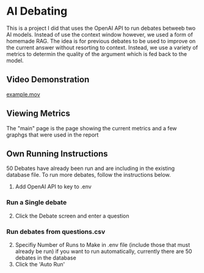# AI Debating
This is a project I did that uses the OpenAI API to run debates betweeb two AI models. Instead of use the context window however, we used a form of homemade RAG. The idea is for previous debates to be used to improve on the current answer without resorting to context. Instead, we use a variety of metrics to determin the quality of the argument which is fed back to the model.

## Video Demonstration
[example.mov](example.mov)

## Viewing Metrics
The "main" page is the page showing the current metrics and a few graphgs that were used in the report



## Own Running Instructions

50 Debates have already been run and are including in the existing database file. To run more debates, follow the instructions below.


1. Add OpenAI API to key to .env
### Run a Single debate
2. Click the Debate screen and enter a question

### Run debates from questions.csv
2. Specifiy Number of Runs to Make in .env file (include those that must already be run) if you want to run automatically, currently there are 50 debates in the database
3. Click the 'Auto Run'

